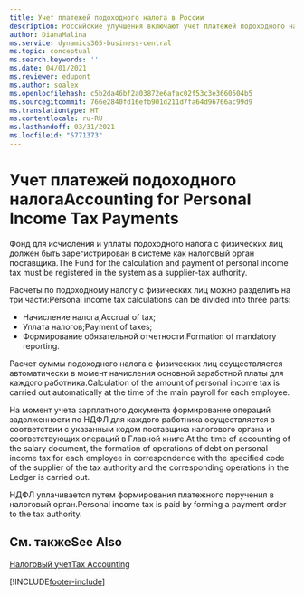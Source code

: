 ```yaml
---
title: Учет платежей подоходного налога в России
description: Российские улучшения включают учет платежей подоходного налога.
author: DianaMalina
ms.service: dynamics365-business-central
ms.topic: conceptual
ms.search.keywords: ''
ms.date: 04/01/2021
ms.reviewer: edupont
ms.author: soalex
ms.openlocfilehash: c5b2da46bf2a03872e6afac02f53c3e3660504b5
ms.sourcegitcommit: 766e2840fd16efb901d211d7fa64d96766ac99d9
ms.translationtype: HT
ms.contentlocale: ru-RU
ms.lasthandoff: 03/31/2021
ms.locfileid: "5771373"
---
```

# <a name="accounting-for-personal-income-tax-payments"></a><span data-ttu-id="c2bed-103">Учет платежей подоходного налога</span><span class="sxs-lookup"><span data-stu-id="c2bed-103">Accounting for Personal Income Tax Payments</span></span>

<span data-ttu-id="c2bed-104">Фонд для исчисления и уплаты подоходного налога с физических лиц должен быть зарегистрирован в системе как налоговый орган поставщика.</span><span class="sxs-lookup"><span data-stu-id="c2bed-104">The Fund for the calculation and payment of personal income tax must be registered in the system as a supplier-tax authority.</span></span>

<span data-ttu-id="c2bed-105">Расчеты по подоходному налогу с физических лиц можно разделить на три части:</span><span class="sxs-lookup"><span data-stu-id="c2bed-105">Personal income tax calculations can be divided into three parts:</span></span>

- <span data-ttu-id="c2bed-106">Начисление налога;</span><span class="sxs-lookup"><span data-stu-id="c2bed-106">Accrual of tax;</span></span>
- <span data-ttu-id="c2bed-107">Уплата налогов;</span><span class="sxs-lookup"><span data-stu-id="c2bed-107">Payment of taxes;</span></span>
- <span data-ttu-id="c2bed-108">Формирование обязательной отчетности.</span><span class="sxs-lookup"><span data-stu-id="c2bed-108">Formation of mandatory reporting.</span></span>

<span data-ttu-id="c2bed-109">Расчет суммы подоходного налога с физических лиц осуществляется автоматически в момент начисления основной заработной платы для каждого работника.</span><span class="sxs-lookup"><span data-stu-id="c2bed-109">Calculation of the amount of personal income tax is carried out automatically at the time of the main payroll for each employee.</span></span>

<span data-ttu-id="c2bed-110">На момент учета зарплатного документа формирование операций задолженности по НДФЛ для каждого работника осуществляется в соответствии с указанным кодом поставщика налогового органа и соответствующих операций в Главной книге.</span><span class="sxs-lookup"><span data-stu-id="c2bed-110">At the time of accounting of the salary document, the formation of operations of debt on personal income tax for each employee in correspondence with the specified code of the supplier of the tax authority and the corresponding operations in the Ledger is carried out.</span></span>

<span data-ttu-id="c2bed-111">НДФЛ уплачивается путем формирования платежного поручения в налоговый орган.</span><span class="sxs-lookup"><span data-stu-id="c2bed-111">Personal income tax is paid by forming a payment order to the tax authority.</span></span>

## <a name="see-also"></a><span data-ttu-id="c2bed-112">См. также</span><span class="sxs-lookup"><span data-stu-id="c2bed-112">See Also</span></span>

[<span data-ttu-id="c2bed-113">Налоговый учет</span><span class="sxs-lookup"><span data-stu-id="c2bed-113">Tax Accounting</span></span>](Tax-Accounting.md)


[!INCLUDE[footer-include](../../includes/footer-banner.md)]